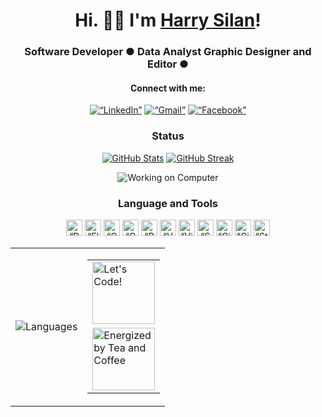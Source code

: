 <h1 align="center"> Hi. 🙋‍♂️ I'm <a href="https://www.facebook.com/harlanx">Harry Silan</a>!</h1>
<h3 align="center">Software Developer ● Data Analyst Graphic Designer and Editor ●</h3>
<h4 align="center">Connect with me:</h4>

[<p align="center"><img alt=“LinkedIn” src="https://img.shields.io/badge/LinkedIn-0077B5?style=for-the-badge&logo=linkedin&logoColor=white"/>][linkedin]
[<img alt=“Gmail” src="https://img.shields.io/badge/Gmail-D14836?style=for-the-badge&logo=gmail&logoColor=white"/>][email]
[<img alt=“Facebook” src="https://img.shields.io/badge/Facebook-1877F2?style=for-the-badge&logo=facebook&logoColor=white"/></p>][facebook]


<h3 align="center">Status</h3>

[<p align="center"><img title="GitHub Stats" src="https://github-readme-stats.vercel.app/api?username=harlanx&theme=transparent&title_color=6EA343&text_color=9DC77A&icon_color=4A841A&border_radius=2.5&show_icons=true&hide_border=false&include_all_commits=false&count_private=true&hide_rank=true" />][readmestat]
[<img title="GitHub Streak" src="https://github-readme-streak-stats-eight.vercel.app?user=harlanx&theme=transparent&date_format=M%20j%5B%2C%20Y%5D&card_width=380&fire=6EA343&ring=9DC77A&currStreakNum=6EA343&currStreakLabel=6EA343&sideLabels=4A841A&sideNums=9DC77A&dates=6EA343" /></p>][readmestreak]
<!--[<img title="GitHub Activity Graph" src="https://github-readme-activity-graph.vercel.app/graph?username=harlanx&bg_color=00000000&color=48a41a&line=9dc77a&point=6ea343&area=true&hide_border=true&area=false" /></p>][readmegraph]-->

<p align="center">
<img title="Working on Computer" src="https://camo.githubusercontent.com/040e4ace967f8845ef42a67869410b485d2060321a40939550b7652b9aea6bd5/68747470733a2f2f7777772e6d79676f2e67652f75706c6f6164732f626c6f672f313538343032333739352e6a7067"/>
</p>

<h3 align="center">Language and Tools</h3>

[<p align="center"><img alt=“Dart” title="Dart Language" width="26px" src="https://www.vectorlogo.zone/logos/dartlang/dartlang-icon.svg" />][dart]
[<img alt=“Flutter” title="Flutter Framework" width="26px" src="https://www.vectorlogo.zone/logos/flutterio/flutterio-icon.svg" />][flutter]
[<img alt=“C#” title="C#" width="26px" src="https://cdn.worldvectorlogo.com/logos/c--4.svg" />][csharp]
[<img alt=“C++” title="C++" width="26px" src="https://upload.wikimedia.org/wikipedia/commons/1/18/ISO_C%2B%2B_Logo.svg" />][cplus]
[<img alt=“Python” title="Python" width="26px" src="https://www.vectorlogo.zone/logos/python/python-icon.svg" />][python]
[<img alt=“VSCode” title="Visual Studio Code" width="26px" src="https://upload.wikimedia.org/wikipedia/commons/9/9a/Visual_Studio_Code_1.35_icon.svg" />][vscode]
[<img alt=“VisualStudio” title="Visual Studio" width="26px" src="https://upload.wikimedia.org/wikipedia/commons/5/59/Visual_Studio_Icon_2019.svg" />][vs]
[<img alt=“Supabase” title="Supabase" width="26px" src="https://www.vectorlogo.zone/logos/supabase/supabase-icon.svg"/>][supabase]
[<img alt=“Git” title="Git" width="26px" src="https://www.vectorlogo.zone/logos/git-scm/git-scm-icon.svg"/>][git]
[<img alt=“Github” title="Github" width="26px" src="https://www.vectorlogo.zone/logos/github/github-tile.svg"/>][github]
[<img alt=“StackOverflow” title="StackOverflow" width="26px" src="https://www.vectorlogo.zone/logos/stackoverflow/stackoverflow-tile.svg"/></p>][stackoverflow]

<div align="center">
<table>
  <tr>
    <td><img alt="Languages" align="center" title="Most Used Languages" src="https://github-readme-stats.vercel.app/api/top-langs/?username=harlanx&theme=transparent&title_color=6EA343&text_color=9DC77A&layout=compact&langs_count=10" /></td>
    <td>
      <table>
        <tr><td><img width="100" align="bottom" title="Let's Code!" src="https://github-production-user-asset-6210df.s3.amazonaws.com/74038190/371756373-fddcdbcd-5ea2-4416-9f59-ca7fd9394aca.gif?X-Amz-Algorithm=AWS4-HMAC-SHA256&X-Amz-Credential=AKIAVCODYLSA53PQK4ZA%2F20250423%2Fus-east-1%2Fs3%2Faws4_request&X-Amz-Date=20250423T085652Z&X-Amz-Expires=300&X-Amz-Signature=58238867c8c9b2a31ff639a8e7b1b04d99183099cc5238f9a0e5dce3bedb0be7&X-Amz-SignedHeaders=host" /></td></tr>
        <tr><td><img width="100" align="top" title="Energized by Tea and Coffee" src = https://user-images.githubusercontent.com/74038190/216120974-24a76b31-7f39-41f1-a38f-b3c1377cc612.png /></td></tr>
      </table>
    </td>
  </tr>
</table>
</div>

<!-- ## Projects
[<img title="Featured Repository" src="https://github-readme-stats.vercel.app/api/pin/?username=harlanx&repo=mkv_profile&theme=transparent&title_color=6EA343&text_color=9DC77A" />][mkvprofile] -->

[blank]: blank
[linkedin]: https://www.linkedin.com/in/harry-silan-86b4b1215
[github]: https://github.com/harlanx
[facebook]: https://www.facebook.com/harlanx
[email]: mailto:silan.harry@gmail.com
[dart]: https://dart.dev
[flutter]: https://flutter.dev
[csharp]: https://docs.microsoft.com/en-us/dotnet
[cplus]: https://docs.microsoft.com/en-us/cpp
[python]: https://www.python.org/doc
[vscode]: https://code.visualstudio.com
[vs]: https://visualstudio.microsoft.com
[git]: https://git-scm.com/
[github]: https://github.com/
[stackoverflow]: https://stackoverflow.com/
[supabase]: https://supabase.io
[readmestat]: https://github.com/anuraghazra/github-readme-stats
[readmestreak]: https://git.io/streak-stats
[readmegraph]: https://github.com/ashutosh00710/github-readme-activity-graph
[mkvprofile]: https://github.com/harlanx/mkv_profile
